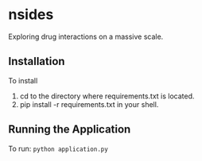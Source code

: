 # nsides
Exploring drug interactions on a massive scale.

## Installation
To install

1. cd to the directory where requirements.txt is located.
2. pip install -r requirements.txt in your shell.

## Running the Application

To run: `python application.py`